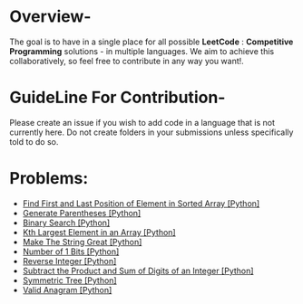 # Overview-
The goal is to have in a single place for all possible **LeetCode** : **Competitive Programming** solutions - in multiple languages. We aim to achieve this collaboratively, so feel free to contribute in any way you want!.

# GuideLine For Contribution-
Please create an issue if you wish to add code in a language that is not currently here. Do not create folders in your submissions unless specifically told to do so.

# Problems:
 
- [Find First and Last Position of Element in Sorted Array [Python]](34.Find_First_and_Last_Position_of_Element_in_Sorted_Array.py)
- [Generate Parentheses [Python]](22.Generate_Parentheses.py)
- [Binary Search [Python]](704.Binary_Search.py)
- [Kth Largest Element in an Array [Python]](215.Kth_Largest_Element_in_an_Array.py)
- [Make The String Great [Python]](1544.Make_The_String_Great.py)
- [Number of 1 Bits [Python]](191.Number_of_1_Bits.py)
- [Reverse Integer [Python]](7.Reverse_Integer.py)
- [Subtract the Product and Sum of Digits of an Integer [Python]](1281.Subtract_the_Product_and_Sum_of_Digits_of_an_Integer.py)
- [Symmetric Tree [Python]](101.Symmetric_Tree.py)
- [Valid Anagram [Python]](242.Valid_Anagram.py)


